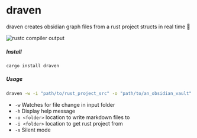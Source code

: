 # draven

draven creates obsidian graph files from a rust project structs in real time 🌟

![rustc compiler output](https://i.postimg.cc/dDMb3kfV/examplepage.webp)

##### Install

```bash
cargo install draven
```

##### Usage

```bash
draven -w -i "path/to/rust_project_src" -o "path/to/an_obsidian_vault"
```

- `-w` Watches for file change in input folder
- `-h` Display help message
- `-o <folder>` location to write markdown files to
- `-i <folder>` location to get rust project from
- `-s` Silent mode
